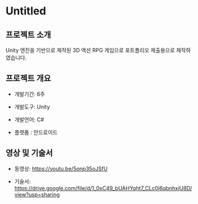 # Untitled

## 프로젝트 소개

Unity 엔진을 기반으로 제작된 3D 액션 RPG 게임으로 포트폴리오 제출용으로 제작하였습니다.


## 프로젝트 개요

- 개발기간: 6주

- 개발도구: Unity

- 개발언어: C#

- 플랫폼 : 안드로이드


## 영상 및 기술서

- 동영상: https://youtu.be/5onp35oJSfU

- 기술서: https://drive.google.com/file/d/1_0xC49_bUAHYqht7_CLc0j6qbnhxjU8D/view?usp=sharing
